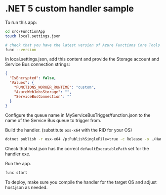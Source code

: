 # .NET 5 custom handler sample

To run this app:

```bash
cd src/FunctionApp
touch local.settings.json

# check that you have the latest version of Azure Functions Core Tools
func --version
```

In local.settings.json, add this content and provide the Storage account and Service Bus connection strings:

```json
{
  "IsEncrypted": false,
  "Values": {
    "FUNCTIONS_WORKER_RUNTIME": "custom",
    "AzureWebJobsStorage": "",
    "ServiceBusConnection": ""
  }
}
```

Configure the queue name in MyServiceBusTrigger/function.json to the name of the Service Bus queue to trigger from.

Build the handler. (substitute `oxs-x64` with the RID for your OS)

```bash
dotnet publish -r osx-x64 /p:PublishSingleFile=true -c Release -o ./Handler ../Handler/Handler.csproj
```

Check that host.json has the correct `defaultExecutablePath` set for the handler exe.

Run the app.

```bash
func start
```

To deploy, make sure you compile the handler for the target OS and adjust host.json as needed.